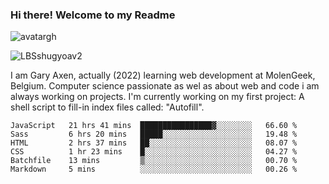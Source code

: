 ### Hi there! Welcome to my Readme 
![avatargh](https://user-images.githubusercontent.com/22075644/164934471-9e8af8ff-56fa-42c4-8061-5c7410433886.png)

![LBSshugyoav2](https://user-images.githubusercontent.com/22075644/164934218-25b846e8-bf56-4a0e-bd88-ab444310d7a8.png)



I am Gary Axen, actually (2022) learning web development at MolenGeek, Belgium.
Computer science passionate as wel as about web and code i am always working on projects.
I'm currently working on my first project: A shell script to fill-in index files called: "Autofill". 
<!--START_SECTION:waka-->

```text
JavaScript   21 hrs 41 mins  ████████████████▓░░░░░░░░   66.60 %
Sass         6 hrs 20 mins   █████░░░░░░░░░░░░░░░░░░░░   19.48 %
HTML         2 hrs 37 mins   ██░░░░░░░░░░░░░░░░░░░░░░░   08.07 %
CSS          1 hr 23 mins    █░░░░░░░░░░░░░░░░░░░░░░░░   04.27 %
Batchfile    13 mins         ▒░░░░░░░░░░░░░░░░░░░░░░░░   00.70 %
Markdown     5 mins          ░░░░░░░░░░░░░░░░░░░░░░░░░   00.26 %
```

<!--END_SECTION:waka-->

<!--
**LeBigSky/LebigSky** is a ✨ _special_ ✨ repository because its `README.md` (this file) appears on your GitHub profile.


as to get you started:

- 🔭 I’m currently working on ...
- 🌱 I’m currently learning ...
- 👯 I’m looking to collaborate on ...
- 🤔 I’m looking for help with ...
- 💬 Ask me about ...
- 📫 How to reach me: ...
- 😄 Pronouns: ...
- ⚡ Fun fact: ...
-->
